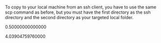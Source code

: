 To copy to your local machine from an ssh client, you have to use the same scp command as before, but you must have the first directory as the ssh directory and the second directory as your targeted local folder.

0.50000000000000

4.03904759760000